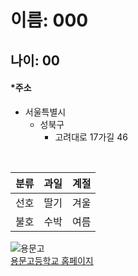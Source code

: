 # **이름**: 000 <br>
## **나이**: 00 <br>
#### **\*주소**
* 서울특별시
  + 성북구
    - 고려대로 17가길 46

<br>

|분류|과일|계절|
|---|---|---|
|선호|딸기|겨울|
|불호|수박|여름|

![용문고](https://i.namu.wiki/i/hZAycEyi-s_QuQwJuzQvy4BVldcSuvIiweVRjQfmCJNrDFN7x8AIWrFuMic3XEITRqd3nHgAqhuWrCY4LXy4Sw.webp)
<br>
[용문고등학교 홈페이지](https://yongmoon.sen.hs.kr/)